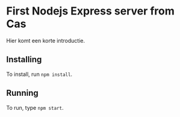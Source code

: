 # First Nodejs Express server from Cas

Hier komt een korte introductie.

## Installing

To install, run `npm install`.

## Running

To run, type `npm start`.
